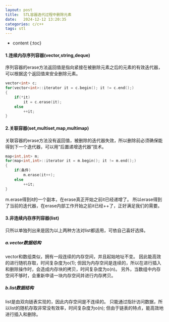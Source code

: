 ```yaml
---
layout: post
title:  STL容器迭代过程中删除元素
date:   2024-12-12 13:20:35
categories: c/c++
tags: stl
---
```


* content
{:toc}

#### 1.连续内存序列容器(vector,string,deque)

序列容器的erase方法返回值是指向紧接在被删除元素之后的元素的有效迭代器，可以根据这个返回值来安全删除元素。

``` c++
vector<int> c;
for(vector<int>::iterator it = c.begin(); it != c.end();)
{
    if(*it)
        it = c.erase(it);
    else
        ++it; 
}
```

#### 2.关联容器(set,multiset,map,multimap)

关联容器的erase方法没有返回值，被删除的迭代器失效，所以删除前必须确保能得到下一个迭代器，可以用“后置递增迭代器”技术。

``` c++
map<int,int> m;
for(map<int,int>::iterator it = m.begin(); it != m.end();)
{
    if(条件) 
        m.erase(it++);
    else
        ++it;
}
```

m.erase得到it的一个副本，在erase真正开始之前it已经递增了。
所以erase得到了当前的迭代器，在erase内部工作开始之前it已经++了，正好满足我们的需要。


#### 3.非连续内存序列容器(list)

只所以单独列出来是因为以上两种方法对list都适用，可依自己喜好选择。

##### a.vector数据结构

vector和数组类似，拥有一段连续的内存空间，并且起始地址不变。
因此能高效的进行随机存取，时间复杂度为o(1);
但因为内存空间是连续的，所以在进行插入和删除操作时，会造成内存块的拷贝，时间复杂度为o(n)。
另外，当数组中内存空间不够时，会重新申请一块内存空间并进行内存拷贝。

##### b.list数据结构

list是由双向链表实现的，因此内存空间是不连续的。
只能通过指针访问数据，所以list的随机存取非常没有效率，时间复杂度为o(n);
但由于链表的特点，能高效地进行插入和删除。